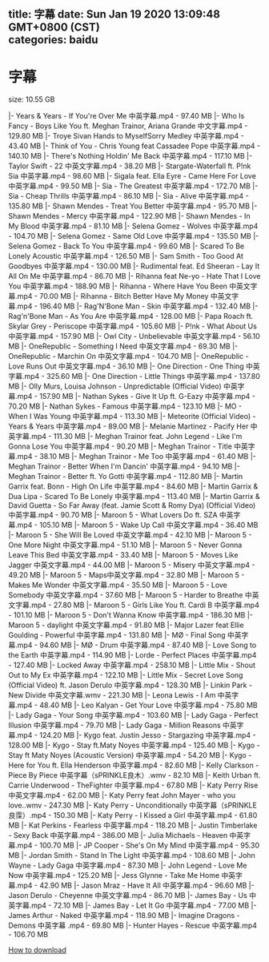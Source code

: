 
title: 字幕
date: Sun Jan 19 2020 13:09:48 GMT+0800 (CST)    
categories: baidu
---

# 字幕
size: 10.55 GB
 
 
|- Years & Years - If You're Over Me 中英字幕.mp4 - 97.40 MB
|- Who Is Fancy - Boys Like You ft. Meghan Trainor, Ariana Grande 中文字幕.mp4 - 129.80 MB
|- Troye Sivan Hands to MyselfSorry Medley 中英字幕.mp4 - 43.40 MB
|- Think of You - Chris Young feat Cassadee Pope 中英字幕.mp4 - 140.10 MB
|- There's Nothing Holdin' Me Back 中英字幕.mp4 - 117.10 MB
|- Taylor Swift - 22 中英文字幕.mp4 - 38.20 MB
|- Stargate-Waterfall ft. P!nk Sia 中英字幕.mp4 - 98.60 MB
|- Sigala feat. Ella Eyre - Came Here For Love 中英字幕.mp4 - 99.50 MB
|- Sia - The Greatest 中英字幕.mp4 - 172.70 MB
|- Sia - Cheap Thrills 中英字幕.mp4 - 86.10 MB
|- Sia - Alive 中英字幕.mp4 - 135.80 MB
|- Shawn Mendes - Treat You Better 中英字幕.mp4 - 95.70 MB
|- Shawn Mendes - Mercy 中英字幕.mp4 - 122.90 MB
|- Shawn Mendes - In My Blood 中英字幕.mp4 - 81.10 MB
|- Selena Gomez - Wolves 中英字幕.mp4 - 104.70 MB
|- Selena Gomez - Same Old Love 中英字幕.mp4 - 135.50 MB
|- Selena Gomez - Back To You 中英字幕.mp4 - 99.60 MB
|- Scared To Be Lonely Acoustic 中英字幕.mp4 - 126.50 MB
|- Sam Smith - Too Good At Goodbyes  中英字幕.mp4 - 130.00 MB
|- Rudimental feat. Ed Sheeran - Lay It All On Me 中英字幕.mp4 - 86.70 MB
|- Rihanna feat Ne-yo - Hate That I Love You 中英字幕.mp4 - 188.90 MB
|- Rihanna - Where Have You Been 中英文字幕.mp4 - 70.00 MB
|- Rihanna - Bitch Better Have My Money 中英文字幕.mp4 - 196.40 MB
|- Rag'N'Bone Man - Skin 中英字幕.mp4 - 132.40 MB
|- Rag'n'Bone Man - As You Are  中英字幕.mp4 - 128.00 MB
|- Papa Roach ft. Skylar Grey - Periscope 中英字幕.mp4 - 105.60 MB
|- P!nk - What About Us 中英字幕.mp4 - 157.90 MB
|- Owl City - Unbelievable 中英文字幕.mp4 - 56.10 MB
|- OneRepublic - Something I Need 中英文字幕.mp4 - 69.30 MB
|- OneRepublic - Marchin On 中英文字幕.mp4 - 104.70 MB
|- OneRepublic - Love Runs Out 中英文字幕.mp4 - 36.10 MB
|- One Direction - One Thing 中英字幕.mp4 - 325.60 MB
|- One Direction - Little Things 中英字幕.mp4 - 137.80 MB
|- Olly Murs, Louisa Johnson - Unpredictable (Official Video) 中英字幕.mp4 - 157.90 MB
|- Nathan Sykes - Give It Up ft. G-Eazy 中英字幕.mp4 - 70.20 MB
|- Nathan Sykes - Famous 中英字幕.mp4 - 123.10 MB
|- MO - When I Was Young 中英字幕.mp4 - 113.30 MB
|- Meteorite (Official Video) - Years & Years 中英字幕.mp4 - 89.00 MB
|- Melanie Martinez - Pacify Her 中英字幕.mp4 - 111.30 MB
|- Meghan Trainor feat. John Legend - Like I'm Gonna Lose You 中英字幕.mp4 - 90.20 MB
|- Meghan Trainor - Title 中英字幕.mp4 - 38.10 MB
|- Meghan Trainor - Me Too 中英字幕.mp4 - 61.40 MB
|- Meghan Trainor - Better When I'm Dancin' 中英字幕.mp4 - 94.10 MB
|- Meghan Trainor - Better ft. Yo Gotti 中英字幕.mp4 - 112.80 MB
|- Martin Garrix feat. Bonn - High On Life  中英字幕.mp4 - 84.60 MB
|- Martin Garrix & Dua Lipa - Scared To Be Lonely 中英字幕.mp4 - 113.40 MB
|- Martin Garrix & David Guetta - So Far Away (feat. Jamie Scott & Romy Dya) (Official Video) 中英字幕.mp4 - 90.70 MB
|- Maroon 5 - What Lovers Do ft. SZA 中英字幕.mp4 - 105.10 MB
|- Maroon 5 - Wake Up Call 中英文字幕.mp4 - 36.40 MB
|- Maroon 5 - She Will Be Loved 中英文字幕.mp4 - 42.10 MB
|- Maroon 5 - One More Night 中英文字幕.mp4 - 51.10 MB
|- Maroon 5 - Never Gonna Leave This Bed 中英文字幕.mp4 - 33.40 MB
|- Maroon 5 - Moves Like Jagger 中英文字幕.mp4 - 44.00 MB
|- Maroon 5 - Misery 中英文字幕.mp4 - 49.20 MB
|- Maroon 5 - Maps中英文字幕.mp4 - 32.80 MB
|- Maroon 5 - Makes Me Wonder 中英文字幕.mp4 - 35.50 MB
|- Maroon 5 - Love Somebody 中英文字幕.mp4 - 37.60 MB
|- Maroon 5 - Harder to Breathe 中英文字幕.mp4 - 27.80 MB
|- Maroon 5 - Girls Like You ft. Cardi B 中英字幕.mp4 - 101.10 MB
|- Maroon 5 - Don't Wanna Know 中英字幕.mp4 - 186.30 MB
|- Maroon 5 - daylight 中英文字幕.mp4 - 91.80 MB
|- Major Lazer feat Ellie Goulding - Powerful 中英字幕.mp4 - 131.80 MB
|- MØ - Final Song  中英字幕.mp4 - 94.60 MB
|- MØ - Drum  中英字幕.mp4 - 87.40 MB
|- Love Song to the Earth 中英字幕.mp4 - 114.90 MB
|- Lorde - Perfect Places   中英字幕.mp4 - 127.40 MB
|- Locked Away 中英字幕.mp4 - 258.10 MB
|- Little Mix - Shout Out to My Ex 中英字幕.mp4 - 122.10 MB
|- Little Mix - Secret Love Song (Official Video) ft. Jason Derulo 中英字幕.mp4 - 128.30 MB
|- Linkin Park - New Divide 中英文字幕.wmv - 221.30 MB
|- Leona Lewis - I Am 中英字幕.mp4 - 48.40 MB
|- Leo Kalyan - Get Your Love 中英字幕.mp4 - 75.80 MB
|- Lady Gaga - Your Song 中英字幕.mp4 - 103.60 MB
|- Lady Gaga - Perfect Illusion 中英字幕.mp4 - 79.70 MB
|- Lady Gaga - Million Reasons 中英字幕.mp4 - 124.20 MB
|- Kygo feat. Justin Jesso - Stargazing  中英字幕.mp4 - 128.00 MB
|- Kygo - Stay ft.Maty Noyes 中英字幕.mp4 - 125.40 MB
|- Kygo - Stay ft Maty Noyes (Acoustic Version) 中英字幕.mp4 - 54.20 MB
|- Kygo - Here for You ft. Ella Henderson 中英字幕.mp4 - 82.60 MB
|- Kelly Clarkson - Piece By Piece 中英字幕（sPRINKLE良木）.wmv - 82.10 MB
|- Keith Urban ft. Carrie Underwood - TheFighter 中英字幕.mp4 - 67.80 MB
|- Katy Perry Rise 中英文字幕.mp4 - 62.00 MB
|- Katy Perry feat John Mayer - who you love..wmv - 247.30 MB
|- Katy Perry - Unconditionally 中英字幕（sPRINKLE良霂）.mp4 - 150.30 MB
|- Katy Perry - I Kissed a Girl 中英字幕.mp4 - 61.80 MB
|- Kat Perkins - Fearless 中英字幕.mp4 - 118.20 MB
|- Justin Timberlake - Sexy Back 中英字幕.mp4 - 386.00 MB
|- Julia Michaels - Heaven 中英字幕.mp4 - 100.70 MB
|- JP Cooper - She's On My Mind 中英字幕.mp4 - 95.30 MB
|- Jordan Smith - Stand In The Light  中英字幕.mp4 - 108.60 MB
|- John Wayne - Lady Gaga 中英字幕.mp4 - 87.30 MB
|- John Legend - Love Me Now 中英字幕.mp4 - 125.20 MB
|- Jess Glynne - Take Me Home 中英字幕.mp4 - 42.90 MB
|- Jason Mraz  - Have It All 中英字幕.mp4 - 96.60 MB
|- Jason Derulo - Cheyenne 中英文字幕.mp4 - 86.70 MB
|- James Bay - Us 中英字幕.mp4 - 72.10 MB
|- James Bay - Let It Go  中英字幕.mp4 - 77.00 MB
|- James Arthur - Naked 中英字幕.mp4 - 118.90 MB
|- Imagine Dragons - Demons 中英字幕 .mp4 - 69.80 MB
|- Hunter Hayes - Rescue  中英字幕.mp4 - 106.70 MB

[How to download](https://bpcam.bemobtrk.com/go/2ceec3aa-1ca2-46d6-b9ff-aaa5c184517c?jno=131)